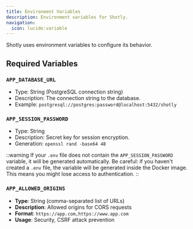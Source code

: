 ```yaml
---
title: Environment Variables
description: Environment variables for Shotly.
navigation:
  icon: lucide:variable
---
```


Shotly uses environment variables to configure its behavior.

## Required Variables

### `APP_DATABASE_URL`

- Type: String (PostgreSQL connection string)
- Description: The connection string to the database.
- Example: `postgresql://postgres:password@localhost:5432/shotly`

### `APP_SESSION_PASSWORD`

- Type: String
- Description: Secret key for session encryption.
- Generation: `openssl rand -base64 48`

::warning
If your `.env` file does not contain the `APP_SESSION_PASSWORD` variable, it will be generated automatically.
Be careful: if you haven't created a `.env` file, the variable will be generated inside the Docker image.
This means you might lose access to authentication.
::

### `APP_ALLOWED_ORIGINS`
- **Type**: String (comma-separated list of URLs)
- **Description**: Allowed origins for CORS requests
- **Format**: `https://app.com,https://www.app.com`
- **Usage**: Security, CSRF attack prevention
